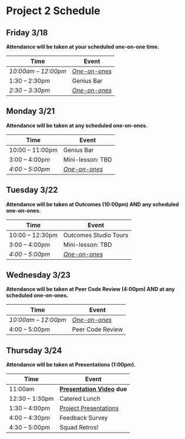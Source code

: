 # Project 2 Schedule

## Friday 3/18

**Attendance will be taken at your scheduled one-on-one time.**

| Time | Event |
|------|-------|
|*10:00am – 12:00pm*|*[One-on-ones](./one-on-ones.md)*|
| 1:30 – 2:30pm  | Genius Bar |
|*2:30 – 3:30pm*|*[One-on-ones](./one-on-ones.md)*|

## Monday 3/21

**Attendance will be taken at any scheduled one-on-ones.**

| Time | Event |
|------|-------|
| 10:00 – 11:00pm | Genius Bar |
| 3:00 – 4:00pm | Mini-lesson: TBD |
|*4:00 – 5:00pm*|*[One-on-ones](./one-on-ones.md)*|

## Tuesday 3/22

**Attendance will be taken at Outcomes (10:00pm) AND any scheduled one-on-ones.**

| Time | Event |
|------|-------|
| 10:00 – 12:30pm | Outcomes Studio Tours |
| 3:00 – 4:00pm | Mini-lesson: TBD |
|*4:00 – 5:00pm*|*[One-on-ones](./one-on-ones.md)*|

## Wednesday 3/23

**Attendance will be taken at Peer Code Review (4:00pm) AND at any scheduled one-on-ones.**

| Time | Event |
|------|-------|
|*10:00am – 12:00pm*|*[One-on-ones](./one-on-ones.md)*|
| 4:00 – 5:00pm | Peer Code Review |

## Thursday 3/24

**Attendance will be taken at Presentations (1:00pm).**

| Time | Event |
|------|-------|
| 11:00am | **[Presentation Video](./presentations.md) due** |
| 12:30 – 1:30pm | Catered Lunch |
| 1:30 – 4:00pm  | [Project Presentations](./presentations.md)|
| 4:00 – 4:30pm | Feedback Survey |
| 4:30 – 5:00pm | Squad Retros! |
